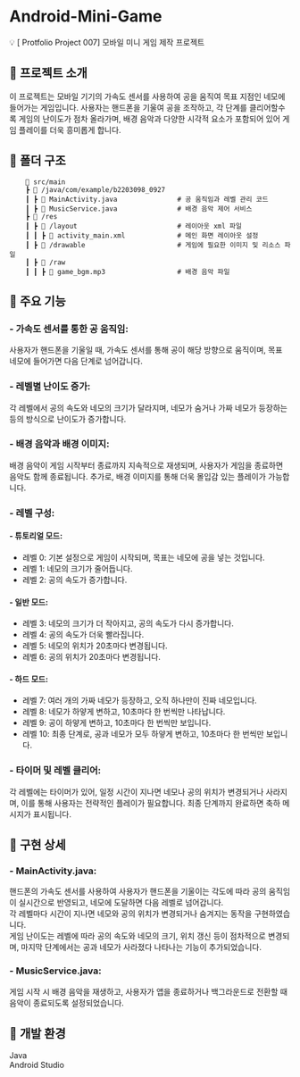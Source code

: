 # Android-Mini-Game
💡 [ Protfolio Project 007] 모바일 미니 게임 제작 프로젝트


## 📌 프로젝트 소개
이 프로젝트는 모바일 기기의 가속도 센서를 사용하여 공을 움직여 목표 지점인 네모에 들어가는 게임입니다. 사용자는 핸드폰을 기울여 공을 조작하고, 각 단계를 클리어할수록 게임의 난이도가 점차 올라가며, 배경 음악과 다양한 시각적 요소가 포함되어 있어 게임 플레이를 더욱 흥미롭게 합니다.

## 📌 폴더 구조
        📂 src/main
        ┣ 📂 /java/com/example/b2203098_0927  
        ┃ ┣ 🔎 MainActivity.java               # 공 움직임과 레벨 관리 코드  
        ┃ ┣ 📜 MusicService.java               # 배경 음악 제어 서비스  
        ┣ 📂 /res
        ┃ ┣ 📂 /layout                         # 레이아웃 xml 파일  
        ┃ ┃ ┣ 🔎 activity_main.xml             # 메인 화면 레이아웃 설정  
        ┃ ┣ 📂 /drawable                       # 게임에 필요한 이미지 및 리소스 파일  
        ┃ ┣ 📂 /raw
        ┃ ┃ ┣ 📜 game_bgm.mp3                  # 배경 음악 파일  

## 📌 주요 기능
### - 가속도 센서를 통한 공 움직임:
사용자가 핸드폰을 기울일 때, 가속도 센서를 통해 공이 해당 방향으로 움직이며, 목표 네모에 들어가면 다음 단계로 넘어갑니다.

### - 레벨별 난이도 증가:
각 레벨에서 공의 속도와 네모의 크기가 달라지며, 네모가 숨거나 가짜 네모가 등장하는 등의 방식으로 난이도가 증가합니다.

### - 배경 음악과 배경 이미지:
배경 음악이 게임 시작부터 종료까지 지속적으로 재생되며, 사용자가 게임을 종료하면 음악도 함께 종료됩니다. 추가로, 배경 이미지를 통해 더욱 몰입감 있는 플레이가 가능합니다.

### - 레벨 구성:
#### - 튜토리얼 모드:
- 레벨 0: 기본 설정으로 게임이 시작되며, 목표는 네모에 공을 넣는 것입니다.  
- 레벨 1: 네모의 크기가 줄어듭니다.  
- 레벨 2: 공의 속도가 증가합니다.  
  
#### - 일반 모드:
- 레벨 3: 네모의 크기가 더 작아지고, 공의 속도가 다시 증가합니다.  
- 레벨 4: 공의 속도가 더욱 빨라집니다.  
- 레벨 5: 네모의 위치가 20초마다 변경됩니다.  
- 레벨 6: 공의 위치가 20초마다 변경됩니다.  
  
#### - 하드 모드:
- 레벨 7: 여러 개의 가짜 네모가 등장하고, 오직 하나만이 진짜 네모입니다.  
- 레벨 8: 네모가 하얗게 변하고, 10초마다 한 번씩만 나타납니다.  
- 레벨 9: 공이 하얗게 변하고, 10초마다 한 번씩만 보입니다.  
- 레벨 10: 최종 단계로, 공과 네모가 모두 하얗게 변하고, 10초마다 한 번씩만 보입니다.  
  
### - 타이머 및 레벨 클리어:
각 레벨에는 타이머가 있어, 일정 시간이 지나면 네모나 공의 위치가 변경되거나 사라지며, 이를 통해 사용자는 전략적인 플레이가 필요합니다. 최종 단계까지 완료하면 축하 메시지가 표시됩니다.

## 📌 구현 상세
### - MainActivity.java:
핸드폰의 가속도 센서를 사용하여 사용자가 핸드폰을 기울이는 각도에 따라 공의 움직임이 실시간으로 반영되고, 네모에 도달하면 다음 레벨로 넘어갑니다.  
각 레벨마다 시간이 지나면 네모와 공의 위치가 변경되거나 숨겨지는 동작을 구현하였습니다.  
게임 난이도는 레벨에 따라 공의 속도와 네모의 크기, 위치 갱신 등이 점차적으로 변경되며, 마지막 단계에서는 공과 네모가 사라졌다 나타나는 기능이 추가되었습니다.  

### - MusicService.java:
게임 시작 시 배경 음악을 재생하고, 사용자가 앱을 종료하거나 백그라운드로 전환할 때 음악이 종료되도록 설정되었습니다.  

## 📌 개발 환경
  Java  
  Android Studio  
